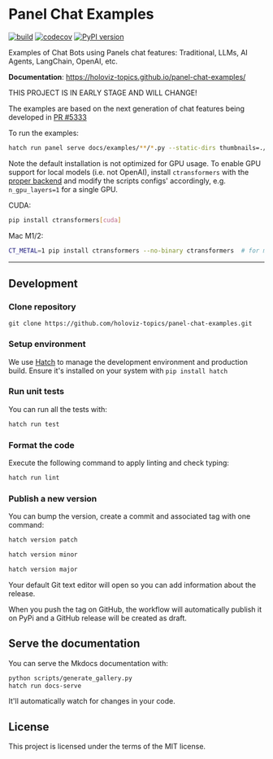 # Panel Chat Examples

[![build](https://github.com/holoviz-topics/panel-chat-examples/workflows/Build/badge.svg)](https://github.com/holoviz-topics/panel-chat-examples/actions)
[![codecov](https://codecov.io/gh/holoviz-topics/panel-chat-examples/branch/master/graph/badge.svg)](https://codecov.io/gh/holoviz-topics/panel-chat-examples)
[![PyPI version](https://badge.fury.io/py/panel-chat-examples.svg)](https://badge.fury.io/py/panel-chat-examples)

Examples of Chat Bots using Panels chat features: Traditional, LLMs, AI Agents, LangChain, OpenAI, etc.

**Documentation**: <a href="https://holoviz-topics.github.io/panel-chat-examples/" target="_blank">https://holoviz-topics.github.io/panel-chat-examples/</a>

THIS PROJECT IS IN EARLY STAGE AND WILL CHANGE!

The examples are based on the next generation of chat features being developed in [PR #5333](https://github.com/holoviz/panel/pull/5333)

To run the examples:

```bash
hatch run panel serve docs/examples/**/*.py --static-dirs thumbnails=./assets/thumbnails --autoreload
```

Note the default installation is not optimized for GPU usage. To enable GPU support for local
models (i.e. not OpenAI), install `ctransformers` with the [proper backend](https://github.com/marella/ctransformers#gpu) and modify the scripts configs' accordingly, e.g. `n_gpu_layers=1` for a single GPU.

CUDA:
```bash
pip install ctransformers[cuda]
```

Mac M1/2:
```bash
CT_METAL=1 pip install ctransformers --no-binary ctransformers  # for m1
```
---

## Development

### Clone repository

`git clone https://github.com/holoviz-topics/panel-chat-examples.git`

### Setup environment

We use [Hatch](https://hatch.pypa.io/latest/install/) to manage the development environment and production build. Ensure it's installed on your system with `pip install hatch`

### Run unit tests

You can run all the tests with:

```bash
hatch run test
```

### Format the code

Execute the following command to apply linting and check typing:

```bash
hatch run lint
```

### Publish a new version

You can bump the version, create a commit and associated tag with one command:

```bash
hatch version patch
```

```bash
hatch version minor
```

```bash
hatch version major
```

Your default Git text editor will open so you can add information about the release.

When you push the tag on GitHub, the workflow will automatically publish it on PyPi and a GitHub release will be created as draft.

## Serve the documentation

You can serve the Mkdocs documentation with:

```bash
python scripts/generate_gallery.py
hatch run docs-serve
```

It'll automatically watch for changes in your code.

## License

This project is licensed under the terms of the MIT license.
